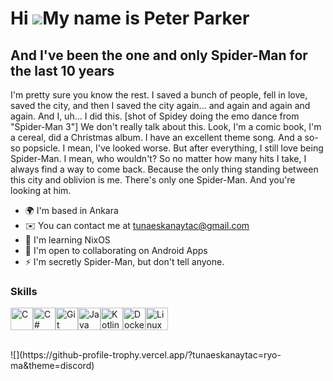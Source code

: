 Hi ![](https://user-images.githubusercontent.com/18350557/176309783-0785949b-9127-417c-8b55-ab5a4333674e.gif)My name is Peter Parker
====================================================================================================================================

And I've been the one and only Spider-Man for the last 10 years
---------------------------------------------------------------

I'm pretty sure you know the rest. I saved a bunch of people, fell in love, saved the city, and then I saved the city again... and again and again and again. And I, uh... I did this. \[shot of Spidey doing the emo dance from "Spider-Man 3"\] We don't really talk about this. Look, I'm a comic book, I'm a cereal, did a Christmas album. I have an excellent theme song. And a so-so popsicle. I mean, I've looked worse. But after everything, I still love being Spider-Man. I mean, who wouldn't? So no matter how many hits I take, I always find a way to come back. Because the only thing standing between this city and oblivion is me. There's only one Spider-Man. And you're looking at him.

*   🌍  I'm based in Ankara
*   ✉️  You can contact me at [tunaeskanaytac@gmail.com](mailto:tunaeskanaytac@gmail.com)
*   🧠  I'm learning NixOS
*   🤝  I'm open to collaborating on Android Apps
*   ⚡  I'm secretly Spider-Man, but don't tell anyone.


### Skills 
<p align="left">
<a href="https://docs.microsoft.com/en-us/cpp/?view=msvc-170" target="_blank" rel="noreferrer"><img src="https://raw.githubusercontent.com/danielcranney/readme-generator/main/public/icons/skills/c-colored.svg" width="36" height="36" alt="C" /></a><a href="https://docs.microsoft.com/en-us/dotnet/csharp/" target="_blank" rel="noreferrer"><img src="https://raw.githubusercontent.com/danielcranney/readme-generator/main/public/icons/skills/csharp-colored.svg" width="36" height="36" alt="C#" /></a><a href="https://git-scm.com/" target="_blank" rel="noreferrer"><img src="https://raw.githubusercontent.com/danielcranney/readme-generator/main/public/icons/skills/git-colored.svg" width="36" height="36" alt="Git" /></a><a href="https://www.oracle.com/java/" target="_blank" rel="noreferrer"><img src="https://raw.githubusercontent.com/danielcranney/readme-generator/main/public/icons/skills/java-colored.svg" width="36" height="36" alt="Java" /></a><a href="https://kotlinlang.org/" target="_blank" rel="noreferrer"><img src="https://raw.githubusercontent.com/danielcranney/readme-generator/main/public/icons/skills/kotlin-colored.svg" width="36" height="36" alt="Kotlin" /></a><a href="https://www.docker.com/" target="_blank" rel="noreferrer"><img src="https://raw.githubusercontent.com/danielcranney/readme-generator/main/public/icons/skills/docker-colored.svg" width="36" height="36" alt="Docker" /></a><a href="https://www.linux.org" target="_blank" rel="noreferrer"><img src="https://raw.githubusercontent.com/danielcranney/readme-generator/main/public/icons/skills/linux-colored.svg" width="36" height="36" alt="Linux" /></a>
                    </p>
                    </br>
![](https://github-profile-trophy.vercel.app/?tunaeskanaytac=ryo-ma&theme=discord)
